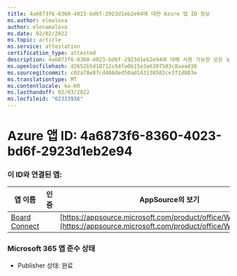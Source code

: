```yaml
---
title: 4a6873f6-8360-4023-bd6f-2923d1eb2e94에 대한 Azure 앱 ID 정보
ms.author: elmalova
author: elenamalova
ms.date: 02/02/2022
ms.topic: article
ms.service: attestation
certification_type: attested
description: 4a6873f6-8360-4023-bd6f-2923d1eb2e94에 대해 사용 가능한 모든 보안 및 규정 준수 정보입니다.
ms.openlocfilehash: d2652b5d18712c64fa0b15e3a6387503c8aaad38
ms.sourcegitcommit: c02a78e87cd408ded50ad143138502ce1f1d883e
ms.translationtype: MT
ms.contentlocale: ko-KR
ms.lasthandoff: 02/03/2022
ms.locfileid: "62333936"
---
```

# <a name="azure-app-id-4a6873f6-8360-4023-bd6f-2923d1eb2e94"></a>Azure 앱 ID: 4a6873f6-8360-4023-bd6f-2923d1eb2e94


### <a name="apps-associated-with-this-id"></a>이 ID와 연결된 앱:
| **앱 이름** | **인증** | **AppSource의 보기** |
|--------------|---------------|-----------------------|
| [Board Connect](https://docs.microsoft.com/microsoft-365-app-certification/forward/WA200001955) |  | [https://appsource.microsoft.com/product/office/WA200001955](https://appsource.microsoft.com/product/office/WA200001955) |

### <a name="microsoft-365-app-compliance-status"></a>Microsoft 365 앱 준수 상태
- Publisher 상태: 완료

